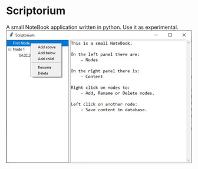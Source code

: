 # Scriptorium
A small NoteBook application written in python. Use it as experimental.
![Scriptorium](scriptorium.jpg "Scriptorium")
